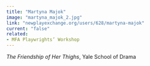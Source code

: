 ```yaml
---
title: "Martyna Majok"
image: "martyna_majok_2.jpg"
link: "newplayexchange.org/users/628/martyna-majok"
current: "false"
related:
- MFA Playwrights’ Workshop
---
```


*The Friendship of Her Thighs*, Yale School of Drama
